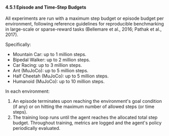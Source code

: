 #### 4.5.1 Episode and Time-Step Budgets

All experiments are run with a maximum step budget or episode budget per environment, following reference guidelines for reproducible benchmarking in large-scale or sparse-reward tasks (Bellemare et al., 2016; Pathak et al., 2017). 

Specifically:
- Mountain Car: up to 1 million steps.
- Bipedal Walker: up to 2 million steps.
- Car Racing: up to 3 million steps.
- Ant (MuJoCo): up to 5 million steps.
- Half Cheetah (MuJoCo): up to 5 million steps.
- Humanoid (MuJoCo): up to 10 million steps.

In each environment:
1. An episode terminates upon reaching the environment's goal condition (if any) or on hitting the maximum number of allowed steps (or time steps).
2. The training loop runs until the agent reaches the allocated total step budget. Throughout training, metrics are logged and the agent's policy periodically evaluated.
